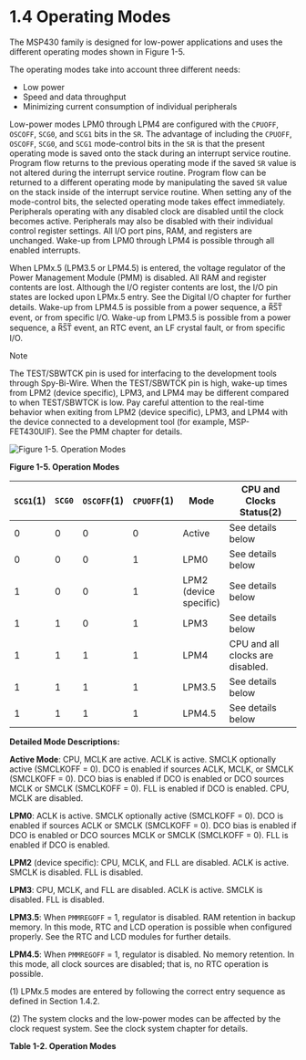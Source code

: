 # 1.4 Operating Modes

The MSP430 family is designed for low-power applications and uses the different operating modes shown in
Figure 1-5.

The operating modes take into account three different needs:

- Low power
- Speed and data throughput
- Minimizing current consumption of individual peripherals

Low-power modes LPM0 through LPM4 are configured with the `CPUOFF`, `OSCOFF`, `SCG0`, and `SCG1` bits in the `SR`.
The advantage of including the `CPUOFF`, `OSCOFF`, `SCG0`, and `SCG1` mode-control bits in the `SR` is that the present
operating mode is saved onto the stack during an interrupt service routine. Program flow returns to the previous
operating mode if the saved `SR` value is not altered during the interrupt service routine.
Program flow can be returned to a different operating mode by manipulating the saved `SR` value on the stack inside of
the interrupt service routine.
When setting any of the mode-control bits, the selected operating mode takes effect immediately.
Peripherals operating with any disabled clock are disabled until the clock becomes active. Peripherals may also be
disabled with their individual control register settings.
All I/O port pins, RAM, and registers are unchanged. Wake-up from LPM0 through LPM4 is possible through all enabled
interrupts.

When LPMx.5 (LPM3.5 or LPM4.5) is entered, the voltage regulator of the Power Management Module (PMM) is disabled. All
RAM and register contents are lost.
Although the I/O register contents are lost, the I/O pin states are locked upon LPMx.5 entry. See the
Digital I/O chapter for further details.
Wake-up from LPM4.5 is possible from a power sequence, a R̅S̅T̅ event, or from specific I/O.
Wake-up from LPM3.5 is possible from a power sequence, a R̅S̅T̅ event, an RTC event, an LF crystal fault, or from
specific I/O.

> [!NOTE]
> The TEST/SBWTCK pin is used for interfacing to the development tools through Spy-Bi-Wire.
> When the TEST/SBWTCK pin is high, wake-up times from LPM2 (device specific), LPM3, and LPM4 may be different compared
> to when TEST/SBWTCK is low.
> Pay careful attention to the real-time behavior when exiting from LPM2 (device specific), LPM3, and LPM4 with the
> device connected to a development tool (for example, MSP-FET430UIF). See the PMM chapter for details.

<a id="figure-1-5"></a>

![Figure 1-5. Operation Modes](/images/fr4xx_fr2xx_family_user_guide/figure_1-5.jpg)

**Figure 1-5. Operation Modes**

<a id="table-1-2"></a>

| `SCG1`(1) | `SCG0` | `OSCOFF`(1) | `CPUOFF`(1) | Mode                         | CPU and Clocks Status(2) |
| --------- | ------ | ----------- | ----------- | ---------------------------- | ------------------------- |
| 0         | 0      | 0           | 0           | Active                       | See details below |
| 0         | 0      | 0           | 1           | LPM0                         | See details below |
| 1         | 0      | 0           | 1           | LPM2<br>(device<br>specific) | See details below |
| 1         | 1      | 0           | 1           | LPM3                         | See details below |
| 1         | 1      | 1           | 1           | LPM4                         | CPU and all clocks are disabled. |
| 1         | 1      | 1           | 1           | LPM3.5                       | See details below |
| 1         | 1      | 1           | 1           | LPM4.5                       | See details below |

**Detailed Mode Descriptions:**

**Active Mode**: CPU, MCLK are active. ACLK is active. SMCLK optionally active (SMCLKOFF = 0). DCO
is enabled if sources ACLK, MCLK, or SMCLK (SMCLKOFF = 0). DCO bias is enabled if DCO is enabled or
DCO sources MCLK or SMCLK (SMCLKOFF = 0). FLL is enabled if DCO is enabled. CPU, MCLK are disabled.

**LPM0**: ACLK is active. SMCLK optionally active (SMCLKOFF = 0). DCO is enabled if sources ACLK or
SMCLK (SMCLKOFF = 0). DCO bias is enabled if DCO is enabled or DCO sources MCLK or SMCLK
(SMCLKOFF = 0). FLL is enabled if DCO is enabled.

**LPM2** (device specific): CPU, MCLK, and FLL are disabled. ACLK is active. SMCLK is disabled.
FLL is disabled.

**LPM3**: CPU, MCLK, and FLL are disabled. ACLK is active. SMCLK is disabled. FLL is disabled.

**LPM3.5**: When `PMMREGOFF` = 1, regulator is disabled. RAM retention in backup memory. In this
mode, RTC and LCD operation is possible when configured properly. See the RTC and LCD modules for
further details.

**LPM4.5**: When `PMMREGOFF` = 1, regulator is disabled. No memory retention. In this mode, all
clock sources are disabled; that is, no RTC operation is possible.

(1) LPMx.5 modes are entered by following the correct entry sequence as defined in
Section 1.4.2.

(2) The system clocks and the low-power modes can be affected by the clock request system. See the
clock system chapter for details.

**Table 1-2. Operation Modes**
